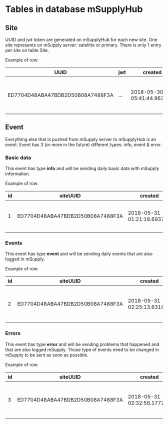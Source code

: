 # Tables in database mSupplyHub

## Site
UUID and jwt token are generated on mSupplyHub for each new site.
One site represents on mSupply server: satelitte or primary.
There is only 1 entry per site on table Site.

Example of row:

UUID | jwt | created | data
------------ | ------------- | ------------ | -------------
ED7704D48ABA47BDB2D50B08A7488F3A | ... | 2018-05-30 05:41:44.963867 | `{  "OS": "Windows 10", "syncID": "1", "userLicenses": 10, "serverStartDate": "17/08/17", "organisationName": "Sols"}`


## Event
Everything else that is pushed from mSupply server to mSupplyHub is an event.
Event has 3 (or more in the future) different types: info, event & error.

### Basic data 
This event has type **info** and will be sending daily basic data with mSupply information.

Example of row:

 id | siteUUID | created | triggered | type | data
 ------------ | ------------- | ------------ | ------------- | ------------ | -------------
  1 | ED7704D48ABA47BDB2D50B08A7488F3A | 2018-05-31 01:21:18.693712 |           | info | `{"version": "3.85", "expiryDate": "1/01/01", "releaseDate": "23/05/18"}`

### Events 
This event has type **event** and will be sending daily events that are also logged in mSupply.

Example of row:

 id | siteUUID | created | triggered | type | data
 ------------ | ------------- | ------------ | ------------- | ------------ | -------------
  2 | ED7704D48ABA47BDB2D50B08A7488F3A | 2018-05-31 02:25:13.631844 | 2018-05-31 14:16:57 | event | `{"logID": "785A27592A3149CDA8168E3EB6394B1B", "pushed": true, "storeID": "", "tableID": 0, "recordID": "", "eventType": "admin", "description": "4D server shut down"}`

### Errors 
This event has type **error** and will be sending problems that happened and that are also logged mSupply.
Those type of events need to be changed in mSupply to be sent as soon as possible.

Example of row:

 id | siteUUID | created | triggered | type | data
 ------------ | ------------- | ------------ | ------------- | ------------ | -------------
  3 | ED7704D48ABA47BDB2D50B08A7488F3A | 2018-05-31 02:32:58.177207 | 2018-05-31 14:19:09 | error | `{"logID": "7EE061117E2348C8A25C4A68C4142387", "pushed": true, "storeID": "", "tableID": 0, "recordID": "", "eventType": "push", "description": "Some problem with credentials: Sync with hub is disabled"}`
